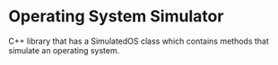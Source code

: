 # Operating System Simulator
C++ library that has a SimulatedOS class which contains methods that simulate an operating system.
